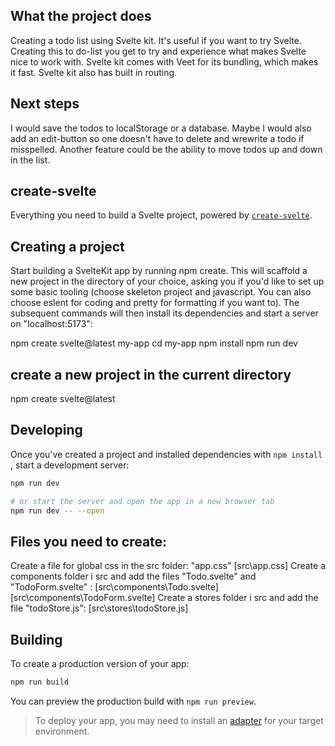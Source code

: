 ## What the project does
Creating a todo list using Svelte kit. 
It's useful if you want to try Svelte. Creating this to do-list you get to try and experience what makes Svelte nice to work with. Svelte kit comes with Veet for its bundling, which makes it fast. Svelte kit also has built in routing. 
## Next steps
I would save the todos to localStorage or a database. Maybe I would also add an edit-button so one doesn't have to delete and wrewrite a todo if misspelled. Another feature could be the ability to move todos up and down in the list. 


## create-svelte

Everything you need to build a Svelte project, powered by [`create-svelte`](https://github.com/sveltejs/kit/tree/master/packages/create-svelte).

## Creating a project
Start building a SvelteKit app by running npm create. This will scaffold a new project in the directory of your choice, asking you if you'd like to set up some basic tooling (choose skeleton project and javascript. You can also choose eslent for coding and pretty for formatting if you want to). 
The subsequent commands will then install its dependencies and start a server on "localhost:5173":

npm create svelte@latest my-app
cd my-app
npm install
npm run dev

## create a new project in the current directory
npm create svelte@latest


## Developing
Once you've created a project and installed dependencies with `npm install` , start a development server:

```bash
npm run dev

# or start the server and open the app in a new browser tab
npm run dev -- --open
```

## Files you need to create:
Create a file for global css in the src folder: "app.css" 
    [src\app.css]
Create a components folder i src and add the files "Todo.svelte" and "TodoForm.svelte" :
    [src\components\Todo.svelte]
    [src\components\TodoForm.svelte]
Create a stores folder i src and add the file "todoStore.js":
    [src\stores\todoStore.js]
    

## Building
To create a production version of your app:
```bash
npm run build
```

You can preview the production build with `npm run preview`.

> To deploy your app, you may need to install an [adapter](https://kit.svelte.dev/docs/adapters) for your target environment.

